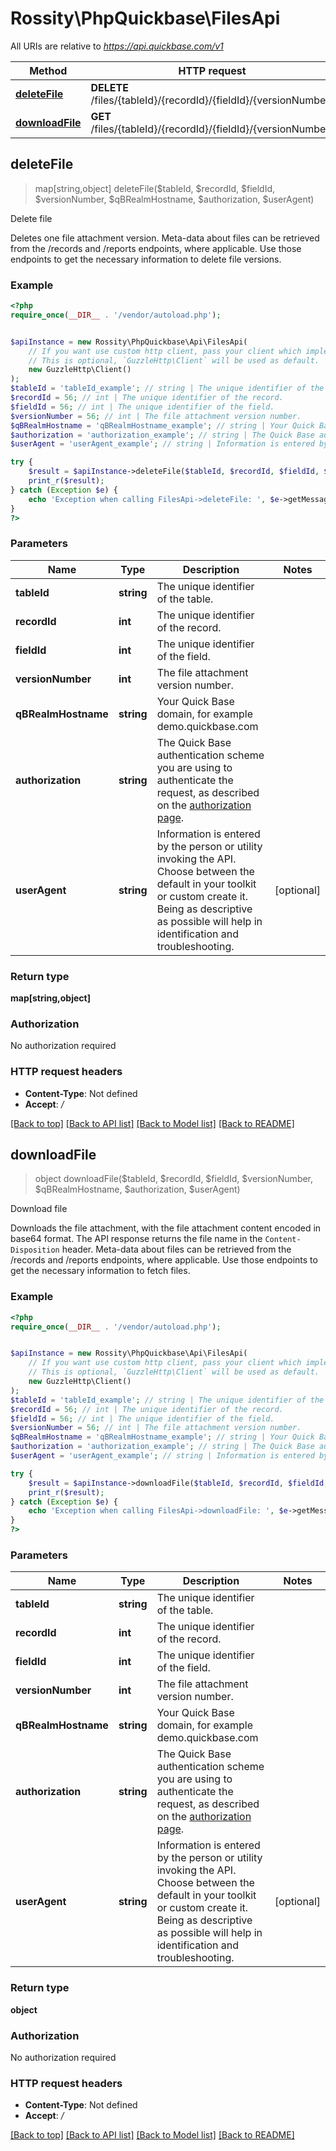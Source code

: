 # Rossity\PhpQuickbase\FilesApi

All URIs are relative to *https://api.quickbase.com/v1*

Method | HTTP request | Description
------------- | ------------- | -------------
[**deleteFile**](FilesApi.md#deleteFile) | **DELETE** /files/{tableId}/{recordId}/{fieldId}/{versionNumber} | Delete file
[**downloadFile**](FilesApi.md#downloadFile) | **GET** /files/{tableId}/{recordId}/{fieldId}/{versionNumber} | Download file



## deleteFile

> map[string,object] deleteFile($tableId, $recordId, $fieldId, $versionNumber, $qBRealmHostname, $authorization, $userAgent)

Delete file

Deletes one file attachment version. Meta-data about files can be retrieved from the /records and /reports endpoints, where applicable. Use those endpoints to get the necessary information to delete file versions.

### Example

```php
<?php
require_once(__DIR__ . '/vendor/autoload.php');


$apiInstance = new Rossity\PhpQuickbase\Api\FilesApi(
    // If you want use custom http client, pass your client which implements `GuzzleHttp\ClientInterface`.
    // This is optional, `GuzzleHttp\Client` will be used as default.
    new GuzzleHttp\Client()
);
$tableId = 'tableId_example'; // string | The unique identifier of the table.
$recordId = 56; // int | The unique identifier of the record.
$fieldId = 56; // int | The unique identifier of the field.
$versionNumber = 56; // int | The file attachment version number.
$qBRealmHostname = 'qBRealmHostname_example'; // string | Your Quick Base domain, for example demo.quickbase.com
$authorization = 'authorization_example'; // string | The Quick Base authentication scheme you are using to authenticate the request, as described on the [authorization page](../auth).
$userAgent = 'userAgent_example'; // string | Information is entered by the person or utility invoking the API. Choose between the default in your toolkit or custom create it. Being as descriptive as possible will help in identification and troubleshooting.

try {
    $result = $apiInstance->deleteFile($tableId, $recordId, $fieldId, $versionNumber, $qBRealmHostname, $authorization, $userAgent);
    print_r($result);
} catch (Exception $e) {
    echo 'Exception when calling FilesApi->deleteFile: ', $e->getMessage(), PHP_EOL;
}
?>
```

### Parameters


Name | Type | Description  | Notes
------------- | ------------- | ------------- | -------------
 **tableId** | **string**| The unique identifier of the table. |
 **recordId** | **int**| The unique identifier of the record. |
 **fieldId** | **int**| The unique identifier of the field. |
 **versionNumber** | **int**| The file attachment version number. |
 **qBRealmHostname** | **string**| Your Quick Base domain, for example demo.quickbase.com |
 **authorization** | **string**| The Quick Base authentication scheme you are using to authenticate the request, as described on the [authorization page](../auth). |
 **userAgent** | **string**| Information is entered by the person or utility invoking the API. Choose between the default in your toolkit or custom create it. Being as descriptive as possible will help in identification and troubleshooting. | [optional]

### Return type

**map[string,object]**

### Authorization

No authorization required

### HTTP request headers

- **Content-Type**: Not defined
- **Accept**: */*

[[Back to top]](#) [[Back to API list]](../../README.md#documentation-for-api-endpoints)
[[Back to Model list]](../../README.md#documentation-for-models)
[[Back to README]](../../README.md)


## downloadFile

> object downloadFile($tableId, $recordId, $fieldId, $versionNumber, $qBRealmHostname, $authorization, $userAgent)

Download file

Downloads the file attachment, with the file attachment content encoded in base64 format. The API response returns the file name in the `Content-Disposition` header. Meta-data about files can be retrieved from the /records and /reports endpoints, where applicable. Use those endpoints to get the necessary information to fetch files.

### Example

```php
<?php
require_once(__DIR__ . '/vendor/autoload.php');


$apiInstance = new Rossity\PhpQuickbase\Api\FilesApi(
    // If you want use custom http client, pass your client which implements `GuzzleHttp\ClientInterface`.
    // This is optional, `GuzzleHttp\Client` will be used as default.
    new GuzzleHttp\Client()
);
$tableId = 'tableId_example'; // string | The unique identifier of the table.
$recordId = 56; // int | The unique identifier of the record.
$fieldId = 56; // int | The unique identifier of the field.
$versionNumber = 56; // int | The file attachment version number.
$qBRealmHostname = 'qBRealmHostname_example'; // string | Your Quick Base domain, for example demo.quickbase.com
$authorization = 'authorization_example'; // string | The Quick Base authentication scheme you are using to authenticate the request, as described on the [authorization page](../auth).
$userAgent = 'userAgent_example'; // string | Information is entered by the person or utility invoking the API. Choose between the default in your toolkit or custom create it. Being as descriptive as possible will help in identification and troubleshooting.

try {
    $result = $apiInstance->downloadFile($tableId, $recordId, $fieldId, $versionNumber, $qBRealmHostname, $authorization, $userAgent);
    print_r($result);
} catch (Exception $e) {
    echo 'Exception when calling FilesApi->downloadFile: ', $e->getMessage(), PHP_EOL;
}
?>
```

### Parameters


Name | Type | Description  | Notes
------------- | ------------- | ------------- | -------------
 **tableId** | **string**| The unique identifier of the table. |
 **recordId** | **int**| The unique identifier of the record. |
 **fieldId** | **int**| The unique identifier of the field. |
 **versionNumber** | **int**| The file attachment version number. |
 **qBRealmHostname** | **string**| Your Quick Base domain, for example demo.quickbase.com |
 **authorization** | **string**| The Quick Base authentication scheme you are using to authenticate the request, as described on the [authorization page](../auth). |
 **userAgent** | **string**| Information is entered by the person or utility invoking the API. Choose between the default in your toolkit or custom create it. Being as descriptive as possible will help in identification and troubleshooting. | [optional]

### Return type

**object**

### Authorization

No authorization required

### HTTP request headers

- **Content-Type**: Not defined
- **Accept**: */*

[[Back to top]](#) [[Back to API list]](../../README.md#documentation-for-api-endpoints)
[[Back to Model list]](../../README.md#documentation-for-models)
[[Back to README]](../../README.md)

